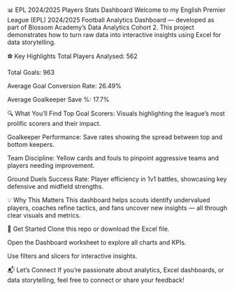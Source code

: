 📊 EPL 2024/2025 Players Stats Dashboard
Welcome to my English Premier League (EPL) 2024/2025 Football Analytics Dashboard — developed as part of Blossom Academy’s Data Analytics Cohort 2. This project demonstrates how to turn raw data into interactive insights using Excel for data storytelling.

⚽ Key Highlights
Total Players Analysed: 562

Total Goals: 963

Average Goal Conversion Rate: 26.49%

Average Goalkeeper Save %: 17.7%

🔍 What You’ll Find
Top Goal Scorers: Visuals highlighting the league’s most prolific scorers and their impact.

Goalkeeper Performance: Save rates showing the spread between top and bottom keepers.

Team Discipline: Yellow cards and fouls to pinpoint aggressive teams and players needing improvement.

Ground Duels Success Rate: Player efficiency in 1v1 battles, showcasing key defensive and midfield strengths.

💡 Why This Matters
This dashboard helps scouts identify undervalued players, coaches refine tactics, and fans uncover new insights — all through clear visuals and metrics.

🚀 Get Started
Clone this repo or download the Excel file.

Open the Dashboard worksheet to explore all charts and KPIs.

Use filters and slicers for interactive insights.

📬 Let’s Connect
If you’re passionate about analytics, Excel dashboards, or data storytelling, feel free to connect or share your feedback!
